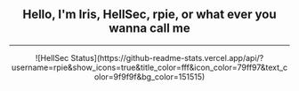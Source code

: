 <div align="center">
  <h2>Hello, I'm Iris, HellSec, rpie, or what ever you wanna call me</h2>
</div>

***

<div align="center">
![HellSec Status](https://github-readme-stats.vercel.app/api/?username=rpie&show_icons=true&title_color=fff&icon_color=79ff97&text_color=9f9f9f&bg_color=151515)
</div>
